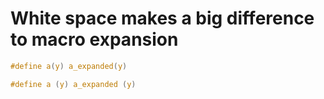 # White space makes a big difference to macro expansion
```c
#define a(y) a_expanded(y)

#define a (y) a_expanded (y)
```